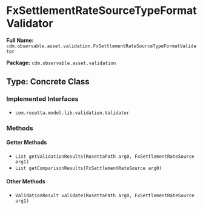 # FxSettlementRateSourceTypeFormatValidator

**Full Name:** `cdm.observable.asset.validation.FxSettlementRateSourceTypeFormatValidator`

**Package:** `cdm.observable.asset.validation`

## Type: Concrete Class

### Implemented Interfaces

- `com.rosetta.model.lib.validation.Validator`

### Methods

#### Getter Methods

- `List getValidationResults(RosettaPath arg0, FxSettlementRateSource arg1)`
- `List getComparisonResults(FxSettlementRateSource arg0)`

#### Other Methods

- `ValidationResult validate(RosettaPath arg0, FxSettlementRateSource arg1)`

